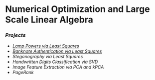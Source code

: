 # Numerical Optimization and Large Scale Linear Algebra

### *Projects*

- [*Lamp Powers via Least Squares*](https://github.com/sapaladas/msc_data_science/tree/main/q3-numerical_optimization_and_large_scale_linear_algebra/lamp_powers_via_least_squares)
- [*Banknote Authentication via Least Squares*](https://github.com/sapaladas/msc_data_science/tree/main/q3-numerical_optimization_and_large_scale_linear_algebra/banknote_authentication_via_least_squares)
- *Steganography via Least Squares*
- *Handwritten Digits Classification via SVD*
- *Image Feature Extraction via PCA and kPCA*
- *PageRank*

